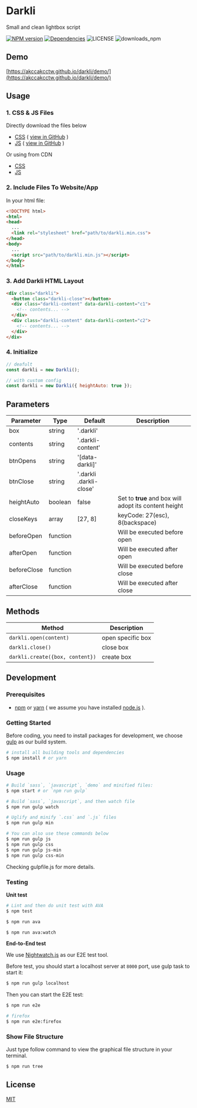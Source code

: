 # Darkli

Small and clean lightbox script

[![NPM version](https://img.shields.io/npm/v/darkli.svg?style=flat-square)](https://www.npmjs.com/package/darkli)
[![Dependencies](https://david-dm.org/akccakcctw/darkli.svg)](https://david-dm.org/akccakcctw/darkli)
![LICENSE](https://img.shields.io/github/license/akccakcctw/darkli.svg)
![downloads_npm](https://img.shields.io/npm/dt/darkli.svg)

## Demo

[https://akccakcctw.github.io/darkli/demo/](https://akccakcctw.github.io/darkli/demo/)

## Usage

### 1. CSS & JS Files

Directly download the files below
  - [CSS](https://raw.githubusercontent.com/akccakcctw/darkli/master/dist/darkli.min.css) ( [view in GitHub](https://github.com/akccakcctw/darkli/blob/master/dist/darkli.min.css) )
  - [JS](https://raw.githubusercontent.com/akccakcctw/darkli/master/dist/darkli.min.js) ( [view in GitHub](https://github.com/akccakcctw/darkli/blob/master/dist/darkli.min.js) )

Or using from CDN
  - [CSS](https://cdn.jsdelivr.net/npm/darkli@0.6.1/dist/darkli.min.css)
  - [JS](https://cdn.jsdelivr.net/npm/darkli@0.6.1/dist/darkli.min.js)

### 2. Include Files To Website/App

In your html file:

```html
<!DOCTYPE html>
<html>
<head>
  ...
  <link rel="stylesheet" href="path/to/darkli.min.css">
</head>
<body>
  ...
  <script src="path/to/darkli.min.js"></script>
</body>
</html>
```

### 3. Add Darkli HTML Layout

```html
<div class="darkli">
  <button class="darkli-close"></button>
  <div class="darkli-content" data-darkli-content="c1">
    <!-- contents... -->
  </div>
  <div class="darkli-content" data-darkli-content="c2">
    <!-- contents... -->
  </div>
</div>
```

### 4. Initialize

```js
// deafult
const darkli = new Darkli();

// with custom config
const darkli = new Darkli({ heightAuto: true });
```

## Parameters

| Parameter   | Type     | Default                | Description |
| ----------- | -------- | ---------------------- | ----------- |
| box         | string   | '.darkli'              | |
| contents    | string   | '.darkli-content'      | |
| btnOpens    | string   | '[data-darkli]'        | |
| btnClose    | string   | '.darkli .darkli-close'| |
| heightAuto  | boolean  | false                  | Set to **true** and box will adopt its content height |
| closeKeys   | array    | [27, 8]                | keyCode: 27(esc), 8(backspace) |
| beforeOpen  | function |                        | Will be executed before open |
| afterOpen   | function |                        | Will be executed after open |
| beforeClose | function |                        | Will be executed before close |
| afterClose  | function |                        | Will be executed after close |

## Methods

| Method                        | Description |
| ----------------------------- | ----------- |
| `darkli.open(content)`          | open specific box |
| `darkli.close()`                | close box |
| `darkli.create({box, content})` | create box |

## Development

### Prerequisites

- [npm](https://www.npmjs.com/) or [yarn](https://yarnpkg.com/) ( we assume you have installed [node.js](https://nodejs.org/en/) ).

### Getting Started

Before coding, you need to install packages for development, we choose [gulp](http://gulpjs.com/) as our build system.

```sh
# install all building tools and dependencies
$ npm install # or yarn
```

### Usage

```sh
# Build `sass`, `javascript`, `demo` and minified files:
$ npm start # or `npm run gulp`

# Build `sass`, `javascript`, and then watch file
$ npm run gulp watch

# Uglify and minify `.css` and `.js` files
$ npm run gulp min

# You can also use these commands below
$ npm run gulp js
$ npm run gulp css
$ npm run gulp js-min
$ npm run gulp css-min
```

Checking gulpfile.js for more details.

### Testing

**Unit test**

```sh
# Lint and then do unit test with AVA
$ npm test

$ npm run ava

$ npm run ava:watch
```

**End-to-End test**

We use [Nightwatch.js](http://nightwatchjs.org/) as our E2E test tool.

Before test, you should start a localhost server at `8000` port, use gulp task to start it:

```sh
$ npm run gulp localhost
```

Then you can start the E2E test:
```sh
$ npm run e2e

# firefox
$ npm run e2e:firefox
```

### Show File Structure

Just type follow command to view the graphical file structure in your terminal.

```sh
$ npm run tree
```

## License
[MIT](https://github.com/akccakcctw/darkli/blob/master/LICENSE)
